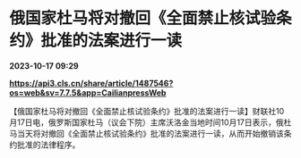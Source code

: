 # 俄国家杜马将对撤回《全面禁止核试验条约》批准的法案进行一读

**2023-10-17 09:29**

**https://api3.cls.cn/share/article/1487546?os=web&sv=7.7.5&app=CailianpressWeb**

【俄国家杜马将对撤回《全面禁止核试验条约》批准的法案进行一读】财联社10月17日电，俄罗斯国家杜马（议会下院）主席沃洛金当地时间10月17日表示，俄杜马当天将对撤回《全面禁止核试验条约》批准的法案进行一读，从而开始撤销该条约批准的法律程序。